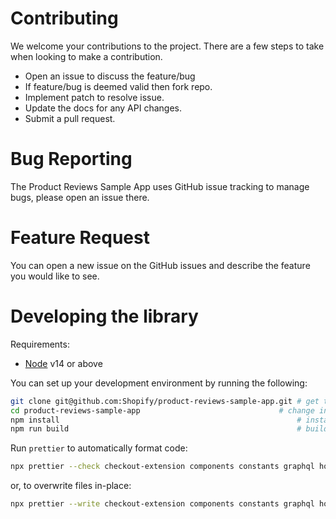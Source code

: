 # Contributing

We welcome your contributions to the project. There are a few steps to take when looking to make a contribution.

- Open an issue to discuss the feature/bug
- If feature/bug is deemed valid then fork repo.
- Implement patch to resolve issue.
- Update the docs for any API changes.
- Submit a pull request.

# Bug Reporting

The Product Reviews Sample App uses GitHub issue tracking to manage bugs, please open an issue there.

# Feature Request

You can open a new issue on the GitHub issues and describe the feature you would like to see.

# Developing the library

Requirements:

- [Node](https://nodejs.org/en/) v14 or above

You can set up your development environment by running the following:

```bash
git clone git@github.com:Shopify/product-reviews-sample-app.git # get the code
cd product-reviews-sample-app    	                        # change into the source directory
npm install                                                     # install dependencies
npm run build                                                   # build library
```

Run `prettier` to automatically format code:

```bash
npx prettier --check checkout-extension components constants graphql hooks lib pages server theme-app-extension utilities server
```

or, to overwrite files in-place:

```bash
npx prettier --write checkout-extension components constants graphql hooks lib pages server theme-app-extension utilities server
```
